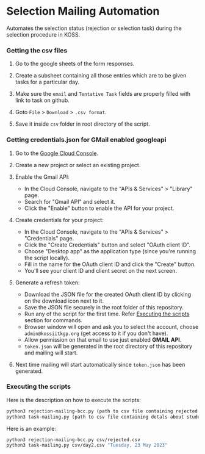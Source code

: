 # Selection Mailing Automation

Automates the selection status (rejection or selection task) during the selection procedure in KOSS.
 
### Getting the csv files

1. Go to the google sheets of the form responses.

2. Create a subsheet containing all those entries which are to be given tasks for a particular day. 

3. Make sure the `email` and `Tentative Task` fields are properly filled with link to task on github.

4. Goto `File` > `Download` > `.csv format`.

5. Save it inside `csv` folder in root directory of the script.

### Getting credentials.json for GMail enabled googleapi

1. Go to the [Google Cloud Console](https://console.cloud.google.com).

2. Create a new project or select an existing project.

3. Enable the Gmail API:
    - In the Cloud Console, navigate to the "APIs & Services" > "Library" page.
    - Search for "Gmail API" and select it.
    - Click the "Enable" button to enable the API for your project.
    
4. Create credentials for your project:
    - In the Cloud Console, navigate to the "APIs & Services" > "Credentials" page.
    - Click the "Create Credentials" button and select "OAuth client ID".
    - Choose "Desktop app" as the application type (since you're running the script locally).
    - Fill in the name for the OAuth client ID and click the "Create" button.
    - You'll see your client ID and client secret on the next screen.

5. Generate a refresh token:
    - Download the JSON file for the created OAuth client ID by clicking on the download icon next to it.
    - Save the JSON file securely in the root folder of this repository.
    - Run any of the script for the first time. Refer [Executing the scripts](#executing-the-scripts) section for commands.
    - Browser window will open and ask you to select the account, choose `admin@kossiitkgp.org` (get access to it if you don't have).
    - Allow permission on that email to use just enabled __GMAIL API__.
    - `token.json` will be generated in the root directory of this repository and mailing will start.
    
6. Next time mailing will start automatically since `token.json` has been generated.

### Executing the scripts

Here is the description on how to execute the scripts:

```graphql
python3 rejection-mailing-bcc.py (path to csv file containing rejected students details)
python3 task-mailing.py (path to csv file containing detals about students and task for a particular day) (day, DD MON YEAR [Task submission deadline])
```

Here is an example:

```bash
python3 rejection-mailing-bcc.py csv/rejected.csv
python3 task-mailing.py csv/day2.csv "Tuesday, 23 May 2023"
```

